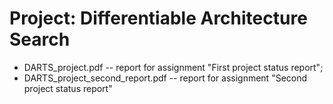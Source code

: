 # Project: Differentiable Architecture Search

- DARTS_project.pdf -- report for assignment "First project status report";
- DARTS_project_second_report.pdf -- report for assignment "Second project status report"
